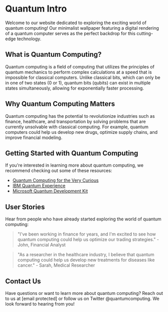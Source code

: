 <!--font:Dancing Script-->

# Quantum Intro

<!--font:Barlow Condensed-->

Welcome to our website dedicated to exploring the exciting world of quantum computing! Our minimalist wallpaper featuring a digital rendering of a quantum computer serves as the perfect backdrop for this cutting-edge technology.

## What is Quantum Computing?

Quantum computing is a field of computing that utilizes the principles of quantum mechanics to perform complex calculations at a speed that is impossible for classical computers. Unlike classical bits, which can only be in one of two states (0 or 1), quantum bits (qubits) can exist in multiple states simultaneously, allowing for exponentially faster processing.

## Why Quantum Computing Matters

Quantum computing has the potential to revolutionize industries such as finance, healthcare, and transportation by solving problems that are currently unsolvable with classical computing. For example, quantum computers could help us develop new drugs, optimize supply chains, and improve financial modeling.

## Getting Started with Quantum Computing

If you're interested in learning more about quantum computing, we recommend checking out some of these resources:

-   [Quantum Computing for the Very Curious](#)
-   [IBM Quantum Experience](#)
-   [Microsoft Quantum Development Kit](#)

## User Stories

Hear from people who have already started exploring the world of quantum computing:

> "I've been working in finance for years, and I'm excited to see how quantum computing could help us optimize our trading strategies." - John, Financial Analyst

> "As a researcher in the healthcare industry, I believe that quantum computing could help us develop new treatments for diseases like cancer." - Sarah, Medical Researcher

## Contact Us

Have questions or want to learn more about quantum computing? Reach out to us at [email protected] or follow us on Twitter @quantumcomputing. We look forward to hearing from you!

<!--

Write me content for website with wallpaper which alt text is:

"A wallpaper featuring a digital rendering of a quantum computer, with a minimalist color scheme and geometric lines."

The name/title of the page should not be 1:1 copy of the alt text but rather a real content of the website which is using this wallpaper.

- Use markdown format
- Start with heading
- Heading should be short and concise
- The content should look like a real website
- The website should not be about the wallpaper, wallpaper is just a related background
- Heading should be contain work "wallpaper" or "background"
- Include real sections like references, contact, user stories, etc. use things relevant to the page purpose.
- Feel free to use structure like headings, bullets, numbering, blockquotes, paragraphs, horizontal lines, etc.
- You can use formatting like bold or _italic_
- You can include UTF-8 emojis
- Links should be only #hash anchors (and you can refer to the document itself)
- Do not include images


---


# Quantum Computing for Beginners: Exploring the Future of Technology

Welcome to our website dedicated to exploring the exciting world of quantum computing! Our minimalist wallpaper featuring a digital rendering of a quantum computer serves as the perfect backdrop for this cutting-edge technology.

## What is Quantum Computing?

Quantum computing is a field of computing that utilizes the principles of quantum mechanics to perform complex calculations at a speed that is impossible for classical computers. Unlike classical bits, which can only be in one of two states (0 or 1), quantum bits (qubits) can exist in multiple states simultaneously, allowing for exponentially faster processing.

## Why Quantum Computing Matters

Quantum computing has the potential to revolutionize industries such as finance, healthcare, and transportation by solving problems that are currently unsolvable with classical computing. For example, quantum computers could help us develop new drugs, optimize supply chains, and improve financial modeling.

## Getting Started with Quantum Computing

If you're interested in learning more about quantum computing, we recommend checking out some of these resources:

- [Quantum Computing for the Very Curious](#)
- [IBM Quantum Experience](#)
- [Microsoft Quantum Development Kit](#)

## User Stories

Hear from people who have already started exploring the world of quantum computing:

> "I've been working in finance for years, and I'm excited to see how quantum computing could help us optimize our trading strategies." - John, Financial Analyst

> "As a researcher in the healthcare industry, I believe that quantum computing could help us develop new treatments for diseases like cancer." - Sarah, Medical Researcher

## Contact Us

Have questions or want to learn more about quantum computing? Reach out to us at [email protected] or follow us on Twitter @quantumcomputing. We look forward to hearing from you!

-->
